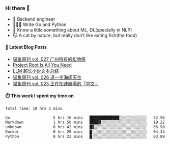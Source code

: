 ### Hi there 👋

- 🔧 Backend engineer
- 👨🏻‍💻 Write Go and Python
- 🔭 Know a little something about ML, DL(specially in NLP)
- 🐱 A cat by nature, but really don’t like eating fish(the food)

#### 📖 Latest Blog Posts
<!-- BLOG-POST-LIST:START -->
- [猫鱼周刊 vol. 027 广州特有的松弛感](https://ameow.xyz/archives/weekly-027)
- [Project Root Is All You Need](https://ameow.xyz/archives/project-root-is-all-you-need)
- [LLM 超长小说文本总结](https://ameow.xyz/archives/llm-extra-long-text-summarize)
- [猫鱼周刊 vol. 026 退一步海阔天空](https://ameow.xyz/archives/weekly-026)
- [猫鱼周刊 vol. 025 正在加速崩塌的「中文」](https://ameow.xyz/archives/weekly-025)
<!-- BLOG-POST-LIST:END -->

#### ⏱️ This week I spent my time on
<!--START_SECTION:waka-->

```txt
Total Time: 10 hrs 2 mins

Go                   5 hrs 16 mins   █████████████░░░░░░░░░░░░   52.56 %
Markdown             1 hrs 56 mins   ████▓░░░░░░░░░░░░░░░░░░░░   19.22 %
unknown              0 hrs 42 mins   █▓░░░░░░░░░░░░░░░░░░░░░░░   06.98 %
Docker               0 hrs 26 mins   █░░░░░░░░░░░░░░░░░░░░░░░░   04.34 %
Python               0 hrs 23 mins   █░░░░░░░░░░░░░░░░░░░░░░░░   03.89 %
```

<!--END_SECTION:waka-->

<!--
**LeslieLeung/LeslieLeung** is a ✨ _special_ ✨ repository because its `README.md` (this file) appears on your GitHub profile.

Here are some ideas to get you started:

- 🔭 I’m currently working on ...
- 🌱 I’m currently learning ...
- 👯 I’m looking to collaborate on ...
- 🤔 I’m looking for help with ...
- 💬 Ask me about ...
- 📫 How to reach me: ...
- 😄 Pronouns: ...
- ⚡ Fun fact: ...
-->
